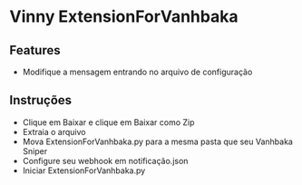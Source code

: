
# Vinny ExtensionForVanhbaka



## Features

- Modifique a mensagem entrando no arquivo de configuração

  
## Instruções


- Clique em Baixar e clique em Baixar como Zip
- Extraia o arquivo
- Mova ExtensionForVanhbaka.py para a mesma pasta que seu Vanhbaka Sniper
- Configure seu webhook em notificação.json
- Iniciar ExtensionForVanhbaka.py
